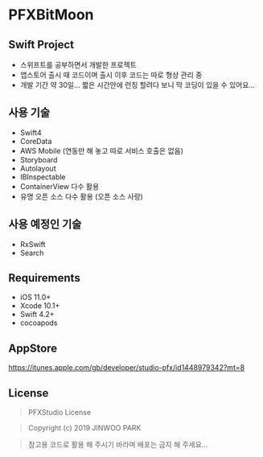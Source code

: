 # PFXBitMoon

## Swift Project

 - 스위프트를 공부하면서 개발한 프로젝트
 - 앱스토어 출시 때 코드이며 출시 이후 코드는 따로 형상 관리 중
 - 개발 기간 약 30일... 짧은 시간안에 런칭 할려다 보니 막 코딩이 있을 수 있어요...


## 사용 기술

 - Swift4
 - CoreData
 - AWS Mobile (연동만 해 놓고 따로 서비스 호출은 없음)
 - Storyboard
 - Autolayout
 - IBInspectable
 - ContainerView 다수 활용
 - 유명 오픈 소스 다수 활용 (오픈 소스 사랑)
 
 
## 사용 예정인 기술
 - RxSwift
 - Search


## Requirements

 - iOS 11.0+
 - Xcode 10.1+
 - Swift 4.2+
 - cocoapods

## AppStore
 https://itunes.apple.com/gb/developer/studio-pfx/id1448979342?mt=8

## License

 > PFXStudio License
 
 > Copyright (c) 2019 JINWOO PARK

 > 참고용 코드로 활용 해 주시기 바라며 배포는 금지 해 주세요...
